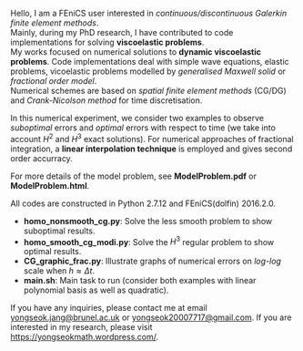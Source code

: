 Hello, I am a FEniCS user interested in *continuous/discontinuous Galerkin finite element methods*.  
Mainly, during my PhD research, I have contributed to code implementations for solving **viscoelastic problems**.  
My works focused on numerical solutions to **dynamic viscoelastic problems**. 
Code implementations deal with simple wave equations, elastic problems, vicoelastic problems modelled by *generalised Maxwell solid* or *fractional order model*.  
Numerical schemes are based on *spatial finite element methods* (CG/DG) and *Crank-Nicolson method* for time discretisation.


In this numerical experiment, we consider two examples to observe *suboptimal* errors and *optimal* errors with respect to time (we take into account $H^2$ and $H^3$ exact solutions). For numerical approaches of fractional integration, a **linear interpolation technique** is employed and gives second order accurracy.


For more details of the model problem, see **ModelProblem.pdf** or **ModelProblem.html**.

All codes are constructed in Python 2.7.12 and FEniCS(dolfin) 2016.2.0.
- **homo_nonsmooth_cg.py**: Solve the less smooth problem to show suboptimal results.
- **homo_smooth_cg_modi.py**: Solve the $H^3$ regular problem to show optimal results.
- **CG_graphic_frac.py**: Illustrate graphs of numerical errors on *log-log* scale when $h\approx\Delta t$.
- **main.sh**: Main task to run (consider both examples with linear polynomial basis as well as quadratic).


If you have any inquiries, please contact me at email yongseok.jang@brunel.ac.uk or yongseok20007717@gmail.com.
If you are interested in my research, please visit https://yongseokmath.wordpress.com/.
